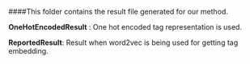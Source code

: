 ####This folder contains the result file generated for our method. 


**OneHotEncodedResult** : One hot encoded tag representation is used. 

**ReportedResult**: Result when word2vec is being used for getting tag embedding.  
